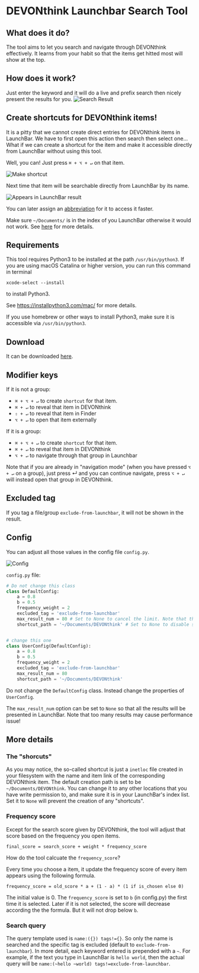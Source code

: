 # DEVONthink Launchbar Search Tool
## What does it do?
The tool aims to let you search and navigate through DEVONthink effectively. It learns from your habit so that the items get hitted most will show at the top.

## How does it work?
Just enter the keyword and it will do a live and prefix search then nicely present the results for you.
![Search Result](screenshots/search-result.png)

## Create shortcuts for DEVONthink items!
It is a pitty that we cannot create direct entries for DEVONthink items in LaunchBar. We have to first open this action then search then select one... What if we can create a shortcut for the item and make it accessible directly from LaunchBar without using this tool.

Well, you can! Just press `⌘ + ⌥ + ↵` on that item.

![Make shortcut](screenshots/make-shortcut.png)

Next time that item will be searchable directly from LaunchBar by its name.

![Appears in LaunchBar result](screenshots/inetloc-shortcut.png)

You can later assign an [abbreviation](https://www.obdev.at/resources/launchbar/help/AbbreviationSearch.html) for it to access it faster.

Make sure `~/Documents/` is in the index of you LaunchBar otherwise it would not work. See [here](https://github.com/thekoc/devonthink-search-launchbar#the-shorcuts) for more details.

## Requirements
This tool requires Python3 to be installed at the path `/usr/bin/python3`.
If you are using macOS Catalina or higher version, you can run this command in terminal
```
xcode-select --install
```
to install Python3.

See https://installpython3.com/mac/ for more details.

If you use homebrew or other ways to install Python3, make sure it is accessible via `/usr/bin/python3`.


## Download

It can be downloaded [here](https://github.com/thekoc/devonthink-search-launchbar/releases).

## Modifier keys
If it is not a group:
- `⌘ + ⌥ + ↵` to create `shortcut` for that item.
- `⌘ + ↵` to reveal that item in DEVONthink
- `⇧ + ↵` to reveal that item in Finder
- `⌥ + ↵` to open that item externally

If it is a group:
- `⌘ + ⌥ + ↵` to create `shortcut` for that item.
- `⌘ + ↵` to reveal that item in DEVONthink
- `⌥ + ↵` to navigate through that group in Launchbar

Note that if you are already in "navigation mode" (when you have pressed `⌥ + ↵` on a group), just press ↵ and you can continue navigate, press `⌥ + ↵` will instead open that group in DEVONthink.

## Excluded tag
If you tag a file/group `exclude-from-launchbar`, it will not be shown in the result.

## Config
You can adjust all those values in the config file `config.py`.

![Config](screenshots/config.png)

`config.py` file:

```python
# Do not change this class
class DefaultConfig:
    a = 0.8
    b = 0.5
    frequency_weight = 2
    excluded_tag = 'exclude-from-launchbar'
    max_result_num = 80 # Set to None to cancel the limit. Note that this may cause performance issue!
    shortcut_path = '~/Documents/DEVONthink' # Set to None to disable shortcut creation


# change this one
class UserConfig(DefaultConfig):
    a = 0.8
    b = 0.5
    frequency_weight = 2
    excluded_tag = 'exclude-from-launchbar'
    max_result_num = 80
    shortcut_path = '~/Documents/DEVONthink'


```
Do not change the `DefaultConfig` class. Instead change the properties of `UserConfig`.

The `max_result_num` option can be set to `None` so that all the results will be presented in LaunchBar. Note that too many results may cause performance issue!

## More details
### The "shorcuts"
As you may notice, the so-called shortcut is just a `inetloc` file created in your filesystem with the name and item link of the corresponding DEVONthink item. The default creation path is set to be `~/Documents/DEVONthink`. You can change it to any other locations that you have write permission to, and make sure it is in your LaunchBar's index list. Set it to `None` will prevent the creation of any "shortcuts".

### Frequency score
Except for the search score given by DEVONthink, the tool will adjust that score based on the frequency you open items.

`final_score = search_score + weight * frequency_score`


How do the tool calcuate the `frequency_score`?

Every time you choose a item, it update the frequency score of every item appears using the following formula.

`frequency_score = old_score * a + (1 - a) * (1 if is_chosen else 0)`

The initial value is 0. The `frequency_score` is set to `b` (in config.py) the first time it is selected. Later if it is not selected, the score will decrease according the the formula. But it will not drop below `b`.

### Search query
The query template used is `name:({}) tags!={}`. So only the name is searched and the specific tag is excluded (default to `exclude-from-launchbar`). In more detail, each keyword entered is prepended with a `~`. For example, if the text you type in LaunchBar is `hello world`, then the actual query will be `name:(~hello ~world) tags!=exclude-from-launchbar`.
